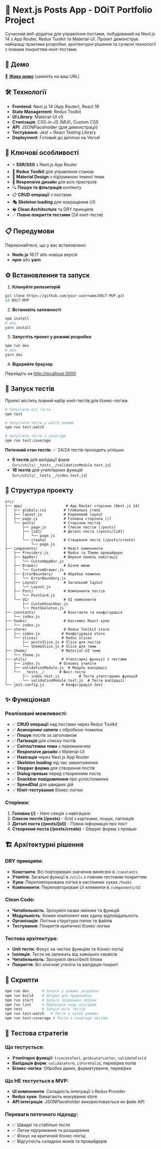 # 📝 Next.js Posts App - DOiT Portfolio Project

Сучасний веб-додаток для управління постами, побудований на Next.js 14 з App Router, Redux Toolkit та Material-UI. Проект демонструє найкращі практики розробки, архітектурні рішення та сучасні технології з повним покриттям юніт-тестами.

## 🚀 Демо

🔗 **[Живе демо](https://your-app-url.vercel.app)** (замініть на ваш URL)

## 🛠 Технології

- **Frontend**: Next.js 14 (App Router), React 18
- **State Management**: Redux Toolkit
- **UI Library**: Material-UI v5
- **Стилізація**: CSS-in-JS (MUI), Custom CSS
- **API**: JSONPlaceholder (для демонстрації)
- **Тестування**: Jest + React Testing Library
- **Deployment**: Готовий до деплою на Vercel

## 🎯 Ключові особливості

- ⚡️ **SSR/SSG** з Next.js App Router
- 🔄 **Redux Toolkit** для управління станом
- 🎨 **Material Design** з підтримкою темної теми
- 📱 **Responsive дизайн** для всіх пристроїв
- 🔍 **Пошук та фільтрація** контенту
- 📋 **CRUD операції** з постами
- 🎭 **Skeleton loading** для покращення UX
- � **Clean Architecture** та DRY принципи
- ✅ **Повне покриття тестами** (24 юніт-тести)

## 📋 Передумови

Переконайтеся, що у вас встановлено:

- **Node.js** 18.17 або новіша версія
- **npm** або **yarn**

## ⚙️ Встановлення та запуск

1. **Клонуйте репозиторій**

```bash
git clone https://github.com/your-username/DOiT-MVP.git
cd DOiT-MVP
```

2. **Встановіть залежності**

```bash
npm install
# або
yarn install
```

3. **Запустіть проект у режимі розробки**

```bash
npm run dev
# або
yarn dev
```

4. **Відкрийте браузер**

Перейдіть на [http://localhost:3000](http://localhost:3000)

## 🧪 Запуск тестів

Проект містить повний набір юніт-тестів для бізнес-логіки:

```bash
# Запустити всі тести
npm test

# Запустити тести у watch режимі
npm run test:watch

# Запустити тести з coverage
npm run test:coverage
```

**Поточний стан тестів**: ✅ 24/24 тестів проходять успішно

- **6 тестів** для валідації форм (`src/utils/__tests__/validationModule.test.js`)
- **18 тестів** для утилітарних функцій (`src/utils/__tests__/index.test.js`)

## 📁 Структура проекту

```
src/
├── app/                    # App Router сторінки (Next.js 14)
│   ├── globals.css        # Глобальні стилі
│   ├── layout.js          # Кореневий layout
│   ├── page.js            # Головна сторінка (/)
│   └── posts/             # Сторінки постів
│       ├── page.js        # Список постів (/posts)
│       ├── [id]/          # Деталі поста (/posts/[id])
│       │   └── page.js
│       └── create/        # Створення поста (/posts/create)
│           └── page.js
├── components/            # React компоненти
│   ├── Providers.js       # Redux та Theme провайдери
│   ├── AppBar/            # Верхня панель навігації
│   │   └── CustomAppBar.js
│   ├── Drawer/            # Бічне меню
│   │   └── CustomDrawer.js
│   ├── ErrorBoundary/     # Обробка помилок
│   │   └── ErrorBoundary.js
│   ├── Layout/            # Загальний layout
│   │   └── Layout.js
│   ├── Post/              # Компоненти постів
│   │   └── PostCard.js
│   └── UI/                # UI компоненти
│       ├── CustomSnackbar.js
│       └── PostSkeleton.js
├── constants/             # Константи та конфігурація
│   └── index.js
├── hooks/                 # Кастомні React хуки
│   └── index.js
├── store/                 # Redux Toolkit store
│   ├── index.js          # Конфігурація store
│   └── slices/           # Redux slices
│       ├── postsSlice.js # Slice для постів
│       └── themeSlice.js # Slice для теми
├── theme/                # Material-UI тема
│   └── theme.js
├── utils/                # Утилітарні функції з тестами
│   ├── index.js         # Основні утиліти
│   ├── validationModule.js  # Модуль валідації
│   └── __tests__/       # Юніт-тести
│       ├── index.test.js         # Тести утилітарних функцій
│       └── validationModule.test.js  # Тести валідації
└── jest.config.js        # Конфігурація Jest
```

## ✨ Функціонал

### Реалізовані можливості:

- ✅ **CRUD операції** над постами через Redux Toolkit
- ✅ **Асинхронні запити** з обробкою помилок
- ✅ **Пошук** постів за заголовком
- ✅ **Пагінація** для списку постів
- ✅ **Світла/темна тема** з перемикачем
- ✅ **Responsive дизайн** з Material-UI
- ✅ **Навігація** через Next.js App Router
- ✅ **Skeleton loading** під час завантаження
- ✅ **Stepper форма** для створення постів
- ✅ **Dialog превью** перед створенням поста
- ✅ **Snackbar повідомлення** про успіх/помилки
- ✅ **SpeedDial** для швидких дій
- ✅ **Юніт-тестування** бізнес-логіки

### Сторінки:

1. **Головна (/)** - Hero секція з навігацією
2. **Список постів (/posts)** - Grid з картками, пошук, пагінація
3. **Деталі поста (/posts/[id])** - Повна інформація про пост
4. **Створення поста (/posts/create)** - Stepper форма з превью

## 🏗 Архітектурні рішення

### DRY принципи:

- **Константи**: Всі повторювані значення винесені в `/constants`
- **Утиліти**: Загальні функції в `/utils` з повним тестовим покриттям
- **Хуки**: Переповторювана логіка в кастомних хуках `/hooks`
- **Компоненти**: Переповторювані UI елементи в `/components/UI`

### Clean Code:

- **Читабельність**: Зрозумілі назви змінних та функцій
- **Модульність**: Кожен компонент має єдину відповідальність
- **Організація**: Логічна структура папок та файлів
- **Тестування**: Покриття критичної бізнес-логіки

### Тестова архітектура:

- **Unit тести**: Фокус на чистих функціях та бізнес-логіці
- **Ізоляція**: Тести не залежать від зовнішніх сервісів
- **Читабельність**: Зрозумілі describe/it блоки
- **Покриття**: Всі ключові утиліти та валідація покриті

## 🔧 Скрипти

```bash
npm run dev      # Запуск у режимі розробки
npm run build    # Збірка для продакшену
npm run start    # Запуск продакшен збірки
npm run lint     # Перевірка коду лінтером
npm test         # Запуск всіх тестів
npm run test:watch   # Тести у watch режимі
npm run test:coverage # Тести з coverage звітом
```

## 🧪 Тестова стратегія

### Що тестується:

- **Утилітарні функції**: `truncateText`, `getAvatarLetter`, `validateField`
- **Валідація форм**: `validateForm`, `isFormValid`, перевірка полів
- **Бізнес-логіка**: Обробка даних, форматування, перевірки

### Що НЕ тестується в MVP:

- **UI компоненти**: Складність інтеграції з Redux Provider
- **Redux хуки**: Вимагають мокування store
- **API інтеграція**: JSONPlaceholder використовується як фейк API

### Переваги поточного підходу:

- ✅ Швидкі та стабільні тести
- ✅ Легке підтримання та розширення
- ✅ Фокус на критичній бізнес-логіці
- ✅ Відсутність складних моків та провайдерів

